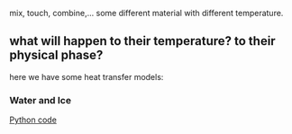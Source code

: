 mix, touch, combine,... some different material with different temperature.
## what will happen to their temperature? to their physical phase?

here we have some heat transfer models:

### Water and Ice

[Python code](Equilibrium_temperature/Equilibrium_temperature.py)


